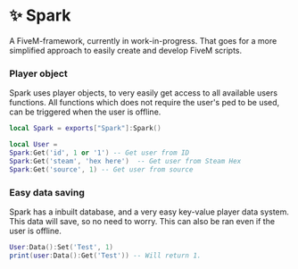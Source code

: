 # ✨ Spark
A FiveM-framework, currently in work-in-progress. That goes for a more simplified approach to easily create and develop FiveM scripts.

### Player object
Spark uses player objects, to very easily get access to all available users functions.
All functions which does not require the user's ped to be used, can be triggered when the user is offline.
```lua
local Spark = exports["Spark"]:Spark()

local User = 
Spark:Get('id', 1 or '1') -- Get user from ID
Spark:Get('steam', 'hex here')  -- Get user from Steam Hex
Spark:Get('source', 1) -- Get user from source
```

### Easy data saving
Spark has a inbuilt database, and a very easy key-value player data system.
This data will save, so no need to worry. This can also be ran even if the user is offline.
```lua
User:Data():Set('Test', 1)
print(user:Data():Get('Test')) -- Will return 1.
```
